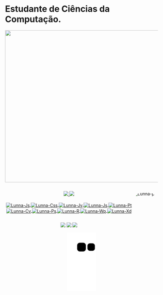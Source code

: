 # Estudante de Ciências da Computação.

<img align="center" height="500" width="1100" src="https://media.discordapp.net/attachments/984443234652676139/1047010620911919164/Hi_Im_Amanda_a_developer_in_development_1_1.png?width=936&height=468">

##
 
<div align="center">
  <a href="https://github.com/lunnalvez">
  <img height="132em" src="https://github-readme-stats.vercel.app/api?username=lunnalvez&show_icons=true&theme=dracula&include_all_commits=true&count_private=true"/>
  <img height="132em" src="https://github-readme-stats.vercel.app/api/top-langs/?username=lunnalvez&layout=compact&langs_count=7&theme=dracula"/>
  <img align="right" alt="Lunna-pic" height="132" style="border-radius:50px;" 
src="https://cdn.discordapp.com/attachments/984443234652676139/1046564725363839137/download20221100201316.png">

</div>
<div align="center" style="display: inline_block"><br>  
 
  <img align="center" alt="Lunna-Js" height="50" width="40" src="https://cdn.jsdelivr.net/gh/devicons/devicon/icons/html5/html5-original.svg">
  <img align="center" alt="Lunna-Css" height="50" width="40" src="https://cdn.jsdelivr.net/gh/devicons/devicon/icons/css3/css3-original.svg">
  <img align="center" alt="Lunna-Jv" height="50" width="40" src="https://cdn.jsdelivr.net/gh/devicons/devicon/icons/java/java-original.svg">
  <img align="center" alt="Lunna-Js" height="50" width="40" src="https://cdn.jsdelivr.net/gh/devicons/devicon/icons/javascript/javascript-original.svg">
  <img align="center" alt="Lunna-Pt" height="50" width="40" src="https://cdn.jsdelivr.net/gh/devicons/devicon/icons/python/python-original.svg">
  <img align="center" alt="Lunna-Cv" height="50" width="40" src="https://cdn.jsdelivr.net/gh/devicons/devicon/icons/canva/canva-original.svg">
  <img align="center" alt="Lunna-Ps" height="50" width="40" src="https://cdn.jsdelivr.net/gh/devicons/devicon/icons/photoshop/photoshop-plain.svg">
  <img align="center" alt="Lunna-R" height="50" width="40" src="https://cdn.jsdelivr.net/gh/devicons/devicon/icons/rstudio/rstudio-original.svg">
  <img align="center" alt="Lunna-Wp" height="50" width="40" src="https://cdn.jsdelivr.net/gh/devicons/devicon/icons/wordpress/wordpress-original.svg">
  <img align="center" alt="Lunna-Xd" height="50" width="40" src="https://cdn.jsdelivr.net/gh/devicons/devicon/icons/xd/xd-plain.svg">
  
 
 
</div>

##


  <div align="center">
  
  <a href="https://instagram.com/amanda.alvzz" target="_blank"><img src="https://img.shields.io/badge/-Instagram-%23E4405F?style=for-the-badge&logo=instagram&logoColor=white" target="_blank"></a>
 <a href="https://discord.gg/amandalvz#9256" target="_blank"><img src="https://img.shields.io/badge/Discord-7289DA?style=for-the-badge&logo=discord&logoColor=white" target="_blank"></a> 
  <a href = "mailto:amandalvezz220@gmail.com"><img src="https://img.shields.io/badge/-Gmail-%23333?style=for-the-badge&logo=gmail&logoColor=white" target="_blank"></a>
  
  ![snake gif](https://github.com/Formandodev/Formandodev/blob/output/github-contribution-grid-snake.svg) 
  
 
 </div>



          


          
          
